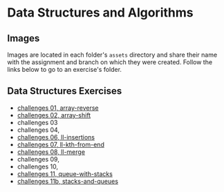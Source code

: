 # Data Structures and Algorithms

## Images
Images are located in each folder's `assets` directory and share their name with the assignment and branch on which they were created. Follow the links below to go to an exercise's folder.


## Data Structures Exercises
- [challenges 01, array-reverse](https://github.com/tylersayvetz/data-structures-and-algorithms/tree/master/code-challenges/array-reverse)
- [challenges 02, array-shift](https://github.com/tylersayvetz/data-structures-and-algorithms/tree/master/code-challenges/array-shift)
- challenges 03
- challenges 04, 
- [challenges 06, ll-insertions](https://github.com/tylersayvetz/data-structures-and-algorithms/tree/master/code-challenges/linked-list)
- [challenges 07, ll-kth-from-end](https://github.com/tylersayvetz/data-structures-and-algorithms/tree/master/code-challenges/linked-list)
- [challenges 08, ll-merge](https://github.com/tylersayvetz/data-structures-and-algorithms/tree/master/code-challenges/linked-list)
- challenges 09, 
- challenges 10, 
- [challenges 11, queue-with-stacks](https://github.com/tylersayvetz/data-structures-and-algorithms/tree/master/code-challenges/queue-with-stacks)
- [challenges 11b, stacks-and-queues](https://github.com/tylersayvetz/data-structures-and-algorithms/tree/master/code-challenges/stack-and-queue)

